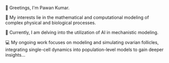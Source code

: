 👋 Greetings, I'm Pawan Kumar.

👀 My interests lie in the mathematical and computational modeling of complex physical and biological processes.

🌱 Currently, I am delving into the utilization of AI in mechanistic modeling.

💻 My ongoing work focuses on modeling and simulating ovarian follicles, integrating single-cell dynamics into population-level models to gain deeper insights...


<!---
its-Pa1/its-Pa1 is a ✨ special ✨ repository because its `README.md` (this file) appears on your GitHub profile.
You can click the Preview link to take a look at your changes.
--->
